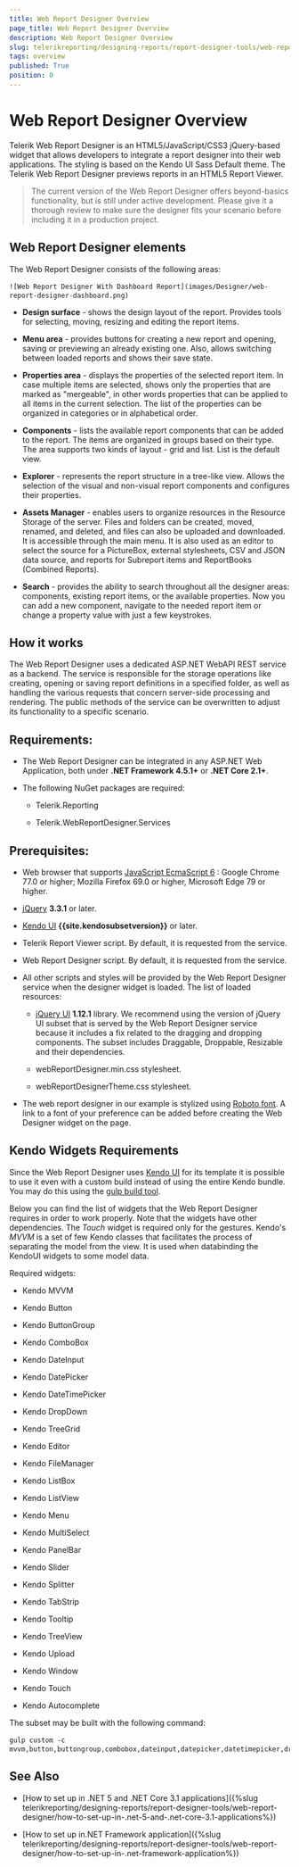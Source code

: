 ```yaml
---
title: Web Report Designer Overview
page_title: Web Report Designer Overview
description: Web Report Designer Overview
slug: telerikreporting/designing-reports/report-designer-tools/web-report-designer/overview
tags: overview
published: True
position: 0
---
```


# Web Report Designer Overview

Telerik Web Report Designer is an HTML5/JavaScript/CSS3 jQuery-based widget that allows developers to integrate a report designer into their web applications. The styling is based on the Kendo UI Sass Default theme. The Telerik Web Report Designer previews reports in an HTML5 Report Viewer. 

> The current version of the Web Report Designer offers beyond-basics functionality, but is still under active development. Please give it a thorough review to make sure the designer fits your scenario before including it in a production project. 

## Web Report Designer elements

The Web Report Designer consists of the following areas: 

	![Web Report Designer With Dashboard Report](images/Designer/web-report-designer-dashboard.png)

* __Design surface__ - shows the design layout of the report. Provides tools for selecting, moving, resizing and editing the report items. 

* __Menu area__ - provides buttons for creating a new report and opening, saving or previewing an already existing one. Also, allows switching between loaded reports and shows their save state. 

* __Properties area__ - displays the properties of the selected report item. In case multiple items are selected, shows only the properties that are marked as "mergeable", in other words properties that can be applied to all items in the current selection. The list of the properties can be organized in categories or in alphabetical order. 

* __Components__ - lists the available report components that can be added to the report. The items are organized in groups based on their type. The area supports two kinds of layout - grid and list. List is the default view. 

* __Explorer__ - represents the report structure in a tree-like view. Allows the selection of the visual and non-visual report components and configures their properties. 

* __Assets Manager__ - enables users to organize resources in the Resource Storage of the server. Files and folders can be created, moved, renamed, and deleted, and files can also be uploaded and downloaded. It is accessible through the main menu. It is also used as an editor to select the source for a PictureBox, external stylesheets, CSV and JSON data source, and reports for Subreport items and ReportBooks (Combined Reports).

* __Search__ - provides the ability to search throughout all the designer areas: components, existing report items, or the available properties. Now you can add a new component, navigate to the needed report item or change a property value with just a few keystrokes.

## How it works

The Web Report Designer uses a dedicated ASP.NET WebAPI REST service as a backend. The service is responsible for the storage operations like creating, opening or saving report definitions in a specified folder, as well as handling the various requests that concern server-side processing and rendering. The public methods of the service can be overwritten to adjust its functionality to a specific scenario. 

## Requirements:

* The Web Report Designer can be integrated in any ASP.NET Web Application, both under __.NET Framework 4.5.1+__ or __.NET Core 2.1+__. 

* The following NuGet packages are required: 

	+ Telerik.Reporting 

	+ Telerik.WebReportDesigner.Services 

## Prerequisites:

* Web browser that supports [JavaScript EcmaScript 6](https://es6.io) : Google Chrome 77.0 or higher; Mozilla Firefox 69.0 or higher, Microsoft Edge 79 or higher. 

* [jQuery](http://jquery.com/download/) __3.3.1__ or later. 

* [Kendo UI](http://www.kendoui.com/) __{{site.kendosubsetversion}}__ or later. 

* Telerik Report Viewer script. By default, it is requested from the service. 

* Web Report Designer script. By default, it is requested from the service. 

* All other scripts and styles will be provided by the Web Report Designer service when the designer widget is loaded. The list of loaded resources: 

	+ [jQuery UI](https://jqueryui.com/) __1.12.1__ library. We recommend using the version of jQuery UI subset that is served by the Web Report Designer service because it includes a fix related to the dragging and dropping components. The subset includes Draggable, Droppable, Resizable and their dependencies. 

	+ webReportDesigner.min.css stylesheet.

	+ webReportDesignerTheme.css stylesheet.

* The web report designer in our example is stylized using [Roboto font](https://fonts.google.com/specimen/Roboto). A link to a font of your preference can be added before creating the Web Designer widget on the page. 

## Kendo Widgets Requirements

Since the Web Report Designer uses [Kendo UI](https://www.telerik.com/kendo-ui) for its template it is possible to use it even with a custom build instead of using the entire Kendo bundle. You may do this using the [gulp build tool](https://docs.telerik.com/kendo-ui/intro/scripts/what-you-need#using-gulp).

Below you can find the list of widgets that the Web Report Designer requires in order to work properly. Note that the widgets have other dependencies. The _Touch_ widget is required only for the gestures. Kendo's _MVVM_ is a set of few Kendo classes that facilitates the process of separating the model from the view. It is used when databinding the KendoUI widgets to some model data. 

Required widgets:

* Kendo MVVM

* Kendo Button

* Kendo ButtonGroup

* Kendo ComboBox

* Kendo DateInput

* Kendo DatePicker

* Kendo DateTimePicker

* Kendo DropDown

* Kendo TreeGrid

* Kendo Editor

* Kendo FileManager

* Kendo ListBox

* Kendo ListView

* Kendo Menu

* Kendo MultiSelect

* Kendo PanelBar

* Kendo Slider

* Kendo Splitter

* Kendo TabStrip

* Kendo Tooltip

* Kendo TreeView

* Kendo Upload

* Kendo Window

* Kendo Touch

* Kendo Autocomplete

The subset may be built with the following command:

````
gulp custom -c mvvm,button,buttongroup,combobox,dateinput,datepicker,datetimepicker,dropdowntree,grid,editor,filemanager,listbox,listview,menu,multiselect,panelbar,slider,splitter,tabstrip,tooltip,treeview,upload,window,touch,autocomplete
````


## See Also

* [How to set up in .NET 5 and .NET Core 3.1 applications]({%slug telerikreporting/designing-reports/report-designer-tools/web-report-designer/how-to-set-up-in-.net-5-and-.net-core-3.1-applications%})

* [How to set up in.NET Framework application]({%slug telerikreporting/designing-reports/report-designer-tools/web-report-designer/how-to-set-up-in-.net-framework-application%})

